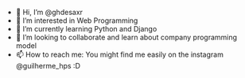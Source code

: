 - 👋 Hi, I’m @ghdesaxr
- 👀 I’m interested in Web Programming
- 🌱 I’m currently learning Python and Django
- 💞️ I’m looking to collaborate and learn about company programming model
- 📫 How to reach me:
      You might find me easily on the instagram @guilherme_hps :D

<!---
ghdesaxr/ghdesaxr is a ✨ special ✨ repository because its `README.md` (this file) appears on your GitHub profile.
You can click the Preview link to take a look at your changes.
--->
